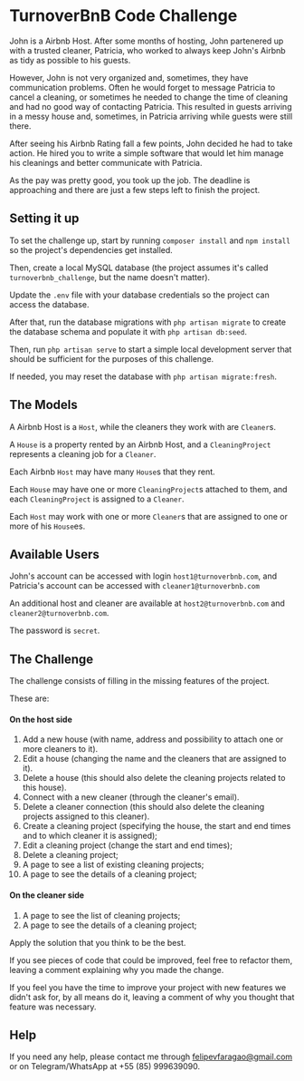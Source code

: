 # TurnoverBnB Code Challenge

John is a Airbnb Host. After some months of hosting, John partenered up with a trusted cleaner, Patricia, who worked to always keep John's Airbnb as tidy as possible to his guests.

However, John is not very organized and, sometimes, they have communication problems. Often he would forget to message Patricia to cancel a cleaning, or sometimes he needed to change the time of cleaning and had no good way of contacting Patricia. This resulted in guests arriving in a messy house and, sometimes, in Patricia arriving while guests were still there.

After seeing his Airbnb Rating fall a few points, John decided he had to take action. He hired you to write a simple software that would let him manage his cleanings and better communicate with Patricia.

As the pay was pretty good, you took up the job. The deadline is approaching and there are just a few steps left to finish the project.

## Setting it up

To set the challenge up, start by running `composer install` and `npm install` so the project's dependencies get installed.

Then, create a local MySQL database (the project assumes it's called `turnoverbnb_challenge`, but the name doesn't matter).

Update the `.env` file with your database credentials so the project can access the database.

After that, run the database migrations with `php artisan migrate` to create the database schema and populate it with `php artisan db:seed`.

Then, run `php artisan serve` to start a simple local development server that should be sufficient for the purposes of this challenge.

If needed, you may reset the database with `php artisan migrate:fresh`.

## The Models

A Airbnb Host is a `Host`, while the cleaners they work with are `Cleaner`s.

A `House` is a property rented by an Airbnb Host, and a `CleaningProject` represents a cleaning job for a `Cleaner`.

Each Airbnb `Host` may have many `House`s that they rent. 

Each `House` may have one or more `CleaningProject`s attached to them, and each `CleaningProject` is assigned to a `Cleaner`.

Each `Host` may work with one or more `Cleaner`s that are assigned to one or more of his `House`es.

## Available Users

John's account can be accessed with login `host1@turnoverbnb.com`, and Patricia's account can be accessed with `cleaner1@turnoverbnb.com`

An additional host and cleaner are available at `host2@turnoverbnb.com` and `cleaner2@turnoverbnb.com`.

The password is `secret`.

## The Challenge

The challenge consists of filling in the missing features of the project.

These are:

#### On the host side

 1. Add a new house (with name, address and possibility to attach one or more cleaners to it).
 2. Edit a house (changing the name and the cleaners that are assigned to it).
 3. Delete a house (this should also delete the cleaning projects related to this house).
 4. Connect with a new cleaner (through the cleaner's email).
 5. Delete a cleaner connection (this should also delete the cleaning projects assigned to this cleaner).
 6. Create a cleaning project (specifying the house, the start and end times and to which cleaner it is assigned);
 7. Edit a cleaning project (change the start and end times);
 8. Delete a cleaning project;
 9. A page to see a list of existing cleaning projects;
 10. A page to see the details of a cleaning project;
 
#### On the cleaner side

 1. A page to see the list of cleaning projects;
 2. A page to see the details of a cleaning project;
 
Apply the solution that you think to be the best.

If you see pieces of code that could be improved, feel free to refactor them, leaving a comment explaining why you made the change.

If you feel you have the time to improve your project with new features we didn't ask for, by all means do it, leaving a comment of why you thought that feature was necessary.

## Help

If you need any help, please contact me through felipevfaragao@gmail.com or on Telegram/WhatsApp at +55 (85) 999639090.
